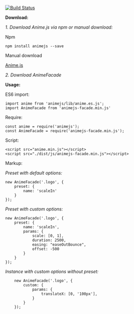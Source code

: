 [![Build Status](https://travis-ci.org/dmitriyakkerman/animejs-facade.svg?branch=master)](https://travis-ci.org/dmitriyakkerman/animejs-facade)

**Download:**

_1. Download Anime.js via npm or manual download:_

Npm

    npm install animejs --save
    
Manual download

[Anime.js](https://github.com/juliangarnier/anime/archive/master.zip)

_2. Download AnimeFacade_
    

**Usage:**

ES6 import: 
            
    import anime from 'animejs/lib/anime.es.js';
    import AnimeFacade from 'animejs-facade.min.js'

Require:
    
    const anime = require('animejs');
    const AnimeFacade = require('animejs-facade.min.js');
    
Script:

    <script src="anime.min.js"></script>
    <script src="./dist/js/animejs-facade.min.js"></script>

Markup:

_Preset with default options:_

    new AnimeFacade('.logo', {
        preset: {
            name: 'scaleIn'
        }
    });    

_Preset with custom options:_

    new AnimeFacade('.logo', {
        preset: {
            name: 'scaleIn',
            params: {
                scale: [0, 1],
                duration: 2500,
                easing: "easeOutBounce",
                offset: -500
            }
        }
    });  

_Instance with custom options without preset:_

        new AnimeFacade('.logo', {
            custom: {
                params: {
                    translateX: [0, '100px'],
                }
            }            
        });
